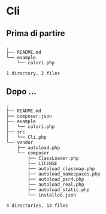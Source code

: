 # Cli

## Prima di partire

    .
    ├── README.md
    └── example
        └── colori.php
    
    1 directory, 2 files

## Dopo …

    .
    ├── README.md
    ├── composer.json
    ├── example
    │   └── colori.php
    ├── src
    │   └── Cli.php
    └── vendor
        ├── autoload.php
        └── composer
            ├── ClassLoader.php
            ├── LICENSE
            ├── autoload_classmap.php
            ├── autoload_namespaces.php
            ├── autoload_psr4.php
            ├── autoload_real.php
            ├── autoload_static.php
            └── installed.json

    4 directories, 13 files
